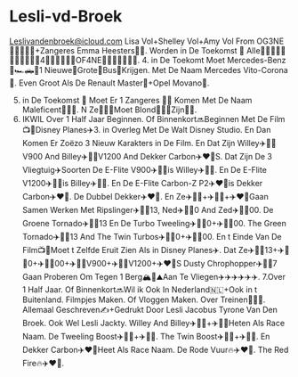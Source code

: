 # Lesli-vd-Broek
Leslivandenbroek@icloud.com
Lisa Vol+Shelley Vol+Amy Vol From OG3NE👩‍🦳👩👩‍🦰+Zangeres Emma Heesters👩‍🦳. Worden in De Toekomst 🔮 Alle👩🏻‍🦳👩🏻👩🏻‍🦰👩🏻‍🦳4👩‍🦳👩👩‍🦰👩OF4NE👩‍🦳👩👩‍🦰👩‍🦳.                      4. in De Toekomt Moet Mercedes-Benz🚗🏎️🛻🚐1 Nieuwe🚐Grote🚐Bus🚐Krijgen. Met De Naam Mercedes Vito-Corona🚐. Even Groot Als De Renault Master🚐+Opel Movano🚐.

5. in De Toekomst 🔮 Moet Er 1 Zangeres 👩‍🎤 Komen Met De Naam Maleficent👩🏻‍🦳. N Ze👩🏻‍🦳Moet Blond👩🏻‍🦳Zijn👩‍🦳.
6. IKWIL Over 1 Half Jaar Beginnen. Of Binnenkort🔜Beginnen Met De Film📺🎦Disney Planes✈️3. in Overleg Met De Walt Disney Studio. En Dan Komen Er Zoëzo 3 Nieuw Karakters in De Film. En Dat Zijn Willey✈️🤍🧡V900 And Billey✈️🤍🩵V1200 And Dekker Carbon✈️❤️🖤S. Dat Zijn De 3 Vliegtuig✈️Soorten De E-Flite V900✈️🤍🧡is Willey✈️🤍🧡. En De E-Flite V1200✈️🤍🩵is Billey✈️🤍🩵. En De E-Flite Carbon-Z P2✈️❤️🖤is Dekker Carbon✈️❤️🖤. De Dubbel Dekker✈️❤️🖤. En Ze✈️🤍🧡+✈️🤍🩵+✈️❤️🖤Gaan Samen Werken Met Ripslinger✈️💚🖤13, Ned✈️💚🤍0 And Zed✈️🤍💚00. De Groene Tornado✈️💚🖤13 En De Turbo Tweeling✈️💚🤍0+✈️🤍💚00. The Green Tornado✈️💚🖤13 And The Twin Turbos✈️💚🤍0+✈️🤍💚00. En t Einde Van De Film📺🎦Moet t Zelfde Eruit Zien Als in Disney Planes✈️. Dat Ze✈️💚🖤13+✈️💚🤍0+✈️🤍💚00+✈️🤍🧡V900+✈️🤍🩵V1200+✈️❤️🖤S Dusty Chrophopper✈️🧡🤍7 Gaan Proberen Om Tegen 1 Berg🏔️🗻⛰️Aan Te Vliegen✈️✈️✈️✈️✈️✈️.
7.Over 1 Half Jaar. Of Binnenkort🔜Wil ik Ook In Nederland🇳🇱+Ook in t Buitenland. Filmpjes Maken. Of Vloggen Maken. Over Treinen🚃🚋🚂.
Allemaal Geschreven✍️+Gedrukt Door Lesli Jacobus Tyrone Van Den Broek. Ook Wel Lesli Jackty.
Willey And Billey✈️🤍🧡+✈️🤍🩵Heten Als Race Naam. De Tweeling Boost✈️🤍🧡+✈️🤍🩵. The Twin Boost✈️🤍🧡+✈️🤍🩵. En Dekker Carbon✈️❤️🖤Heet Als Race Naam. De Rode Vuur🔥✈️❤️🖤. The Red Fire🔥✈️❤️🖤.